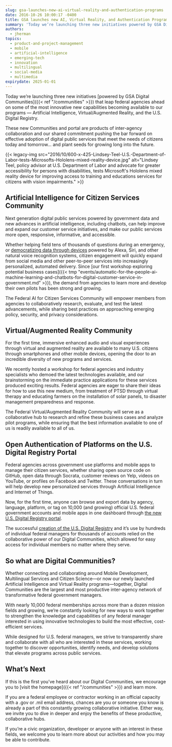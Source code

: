 ```yaml
---
slug: gsa-launches-new-ai-virtual-reality-and-authentication-programs
date: 2016-10-26 10:00:17 -0400
title: GSA launches new AI, Virtual Reality, and Authentication Programs
summary: 'Today we’re launching three new initiatives powered by GSA Digital Communities that leap federal agencies ahead on some of the most innovative new capabilities becoming available to our programs &#8212; Artificial Intelligence, Virtual/Augmented Reality, and the U.S. Digital Registry. These new Communities and portal are products of inter-agency collaboration and our shared commitment pushing the'
authors:
  - jherman
topics:
  - product-and-project-management
  - mobile
  - artificial-intelligence
  - emerging-tech
  - innovation
  - multilingual
  - social-media
  - multimedia
expirydate: 2025-01-01
---
```


Today we’re launching three new initiatives [powered by GSA Digital Communities]({{< ref "/communities" >}}) that leap federal agencies ahead on some of the most innovative new capabilities becoming available to our programs &#8212; Artificial Intelligence, Virtual/Augmented Reality, and the U.S. Digital Registry.

These new Communities and portal are products of inter-agency collaboration and our shared commitment pushing the bar forward on effective adoption of digital public services that meet the needs of citizens today and tomorrow… and plant seeds for growing long into the future.

{{< legacy-img src="2016/10/600-x-425-Lindsey-Teel-U.S.-Department-of-Labor-tests-Microsofts-Hololens-mixed-reality-device.jpg" alt="Lindsey Teel, policy advisor at U.S. Department of Labor and advocate for greater accessibility for persons with disabilities, tests Microsoft's Hololens mixed reality device for improving access to training and educations services for citizens with vision impairments." >}}

## Artificial Intelligence for Citizen Services Community

Next generation digital public services powered by government data and new advances in artificial intelligence, including chatbots, can help improve and expand our customer service initiatives, and make our public services more open, responsive, informative, and accessible.

Whether helping field tens of thousands of questions during an emergency, or [democratizing data through devices](https://medium.com/@ESAJustinA/issuing-a-challenge-democratizing-information-access-via-amazons-voice-recognition-service-17417fe31969#.v2loge7yf) powered by Alexa, Siri, and other natural voice recognition systems, citizen engagement will quickly expand from social media and other peer-to-peer services into increasingly personalized, automated delivery. Since [our first workshop exploring potential business cases]({{< tmp "events/automatic-for-the-people-ai-machine-learning-and-chatbots-for-digital-customer-service-in-government.md" >}}), the demand from agencies to learn more and develop their own pilots has been strong and growing.

The Federal AI for Citizen Services Community will empower members from agencies to collaboratively research, evaluate, and test the latest advancements, while sharing best practices on approaching emerging policy, security, and privacy considerations.

## Virtual/Augmented Reality Community

For the first time, immersive enhanced audio and visual experiences through virtual and augmented reality are available to many U.S. citizens through smartphones and other mobile devices, opening the door to an incredible diversity of new programs and services.

We recently hosted a workshop for federal agencies and industry specialists who demoed the latest technologies available, and our brainstorming on the immediate practice applications for these services produced exciting results. Federal agencies are eager to share their ideas for how to use this new medium, from treatment of PTSD through virtual therapy and educating farmers on the installation of solar panels, to disaster management preparedness and response.

The Federal Virtual/Augmented Reality Community will serve as a collaborative hub to research and refine these business cases and analyze pilot programs, while ensuring that the best information available to one of us is readily available to all of us.

## Open Authentication of Platforms on the U.S. Digital Registry Portal

Federal agencies across government use platforms and mobile apps to manage their citizen services, whether sharing open source code on GitHub, open data through Socrata, customer reviews on Yelp, videos on YouTube, or profiles on Facebook and Twitter. These conversations in turn will help develop new personalized services through Artificial Intelligence and Internet of Things.

Now, for the first time, anyone can browse and export data by agency, language, platform, or tag on 10,000 (and growing) official U.S. federal government accounts and mobile apps in one dashboard through [the new U.S. Digital Registry portal](https://usdigitalregistry.digitalgov.gov/).

The successful [creation of the U.S. Digital Registry](https://medium.com/@GeneralServicesAdministration/new-u-s-digital-registry-authenticates-official-public-service-accounts-1f8120d67976#.49khit1g0) and it’s use by hundreds of individual federal managers for thousands of accounts relied on the collaborative power of our Digital Communities, which allowed for easy access for individual members no matter where they serve.

## So what are Digital Communities?

Whether connecting and collaborating around Mobile Development, Multilingual Services and Citizen Science—or now our newly launched Artificial Intelligence and Virtual Reality programs—together, Digital Communities are the largest and most productive inter-agency network of transformative federal government managers.

With nearly 10,000 federal memberships across more than a dozen mission fields and growing, we’re constantly looking for new ways to work together to strengthen the knowledge and capabilities of any federal manager interested in using innovative technologies to build the most effective, cost-efficient services.

While designed for U.S. federal managers, we strive to transparently share and collaborate with all who are interested in these services, working together to discover opportunities, identify needs, and develop solutions that elevate programs across public services.

## What’s Next

If this is the first you’ve heard about our Digital Communities, we encourage you to [visit the homepage]({{< ref "/communities" >}}) and learn more.

If you are a federal employee or contractor working in an official capacity with a .gov or .mil email address, chances are you or someone you know is already a part of this constantly growing collaborative initiative. Either way, we invite you to dive in deeper and enjoy the benefits of these productive, collaborative hubs.

If you’re a civic organization, developer or anyone with an interest in these fields, we welcome you to learn more about our activities and how you may be able to contribute.

